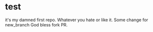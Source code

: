 # test
it's my damned first repo. Whatever you hate or like it.
Some change for new_branch
God bless fork PR.
